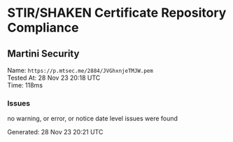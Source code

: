 # STIR/SHAKEN Certificate Repository Compliance

## Martini Security

Name: `https://p.mtsec.me/2884/JVGhxnjeTMJW.pem`\
Tested At: 28 Nov 23 20:18 UTC\
Time: 118ms

### Issues

no warning, or error, or notice date level issues were found

Generated: 28 Nov 23 20:21 UTC
